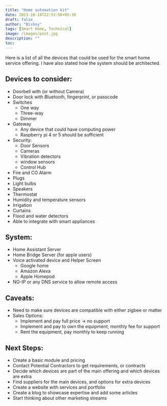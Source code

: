 ```yaml
---
title: "Home automation kit"
date: 2023-10-18T22:53:58+05:30
draft: false
author: "Bishoy"
tags: [Smart Home, Technical]
image: /images/post.jpg
description: ""
toc: 
---
```


Here is a list of all the devices that could be used for the smart home service offering. I have also stated how the system should be architected.

## Devices to consider:

- Doorbell with (or without Camera)
- Door lock with Bluetooth, fingerprint, or passcode
- Switches
  - One way
  - Three-way
  - Dimmer
- Gateway
  - Any device that could have computing power
  - Raspberry pi 4 or 5 should be sufficient
- Security:
  - Door Sensors
  - Cameras
  - Vibration detectors
  - window sensors
  - Control Hub
- Fire and CO Alarm
- Plugs
- Light bulbs
- Speakers
- Thermostat
- Humidity and temperature sensors
- Irrigation
- Curtains
- Flood and water detectors
- Able to integrate with smart appliances

## System:

- Home Assistant Server
- Home Bridge Server (for apple users)
- Voice activated device and Helper Screen
  - Google home
  - Amazon Alexa
  - Apple Homepod
- NO-IP or any DNS service to allow remote access

## Caveats:

- Need to make sure devices are compatible with either zigbee or matter
- Sales Options:
  - Implement and pay full price -> no support
  - Implement and pay to own the equipment, monthly fee for support
  - Rent the equipment, pay monthly to keep running

## Next Steps:

- Create a basic module and pricing
- Contact Potential Contractors to get requirements, or contracts
- Decide which devices are part of the main offering and which devices are extra
- Find suppliers for the main devices, and options for extra devices
- Create a website with services and portfolio
- Create a blog to showcase expertise and add some articles
- Start thinking about other marketing streams
